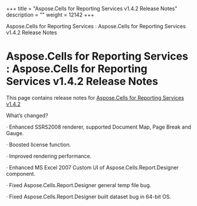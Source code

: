 +++
title = "Aspose.Cells for Reporting Services v1.4.2 Release Notes" 
description = "" 
weight = 12142 
+++

Aspose.Cells for Reporting Services : Aspose.Cells for Reporting Services v1.4.2 Release Notes  

# Aspose.Cells for Reporting Services : Aspose.Cells for Reporting Services v1.4.2 Release Notes


This page contains release notes for [Aspose.Cells for Reporting Services v1.4.2](http://www.aspose.com/downloads/cells/reportingservices/new-releases/aspose.cells-for-reporting-services-v1.4.2/)

What’s changed?

· Enhanced SSRS2008 renderer, supported Document Map, Page Break and Gauge.

· Boosted license function.

· Improved rendering performance.

· Enhanced MS Excel 2007 Custom UI of Aspose.Cells.Report.Designer component.

· Fixed Aspose.Cells.Report.Designer general temp file bug.

· Fixed Aspose.Cells.Report.Designer built dataset bug in 64-bit OS.

